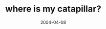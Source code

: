 ---
layout: base.njk
title : 'where is my catapillar?' 
view_title : 'where is my catapillar?' 
year : '2004' 
date : '2004-04-08' 
img_file : '/drawing/whereismycatapillar.png' 
html_file : 'whereismycatapillar' 
next_html : 'everyoneyouknowwill.html' 
year_order : '74' 
permalink : "title/{{html_file}}.html"
---